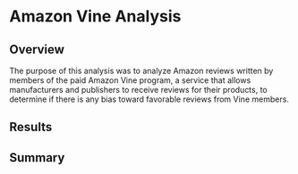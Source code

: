 # Amazon Vine Analysis

## Overview
The purpose of this analysis was to analyze Amazon reviews written by members of the paid Amazon Vine program, a service that allows manufacturers and publishers to receive reviews for their products, to determine if there is any bias toward favorable reviews from Vine members. 

## Results


## Summary
